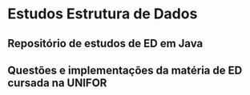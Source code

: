 # Estudos Estrutura de Dados

## Repositório de estudos de ED em Java

## Questões e implementações da matéria de ED cursada na UNIFOR
